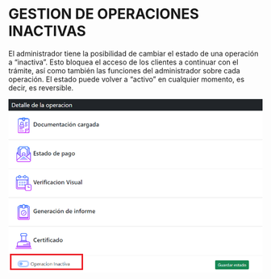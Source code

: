 # GESTION DE OPERACIONES INACTIVAS

El administrador tiene la posibilidad de cambiar el estado de una operación a “inactiva”. Esto bloquea el acceso de los clientes a continuar con el trámite, así como también las funciones del administrador sobre cada operación. El estado puede volver a “activo” en cualquier momento, es decir, es reversible.

<img src="https://github.com/MrHolmes19/certification-system/blob/main/doc/screenshots/7.admin-operacion-inactiva.png?raw=true" width="800">
